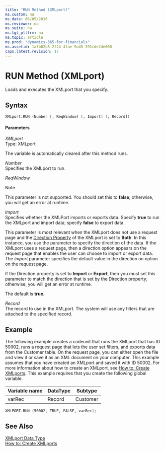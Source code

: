 ```yaml
---
title: "RUN Method (XMLport)"
ms.custom: na
ms.date: 06/05/2016
ms.reviewer: na
ms.suite: na
ms.tgt_pltfrm: na
ms.topic: article
ms.prod: "dynamics-365-for-financials"
ms.assetid: 1a3b82b8-2f24-4fae-9a45-391cde2de600
caps.latest.revision: 17
---
```

# RUN Method (XMLport)
Loads and executes the XMLport that you specify.  

## Syntax  

```  
XMLport.RUN (Number [, ReqWindow] [, Import] [, Record])  
```  

#### Parameters  
 *XMLport*  
 Type: XMLport  

 The variable is automatically cleared after this method runs.  

 *Number*  
 Specifies the XMLport to run.  

 *ReqWindow*  

> [!NOTE]  
> This parameter is not supported. You should set this to **false**; otherwise, you will get an error at runtime.

<!-- Windows client  
Specify **true** to show request page; specify **false** to run the report and skip the request page.  

This parameter overrides the setting of the [UseRequestPage Property](../devenv-UseRequestPage-Property.md) of the XMLPort. If you do not provide a value for the *ReqWindow* parameter, then the setting of the **UseRequestPage** property is used.  
> [!IMPORTANT]  
>[!INCLUDE[d365fin_web_md](../includes/d365fin_web_md.md)] does not support request pages with XMLports. If the XMLPort will appear in the [!INCLUDE[d365fin_web_md](../includes/d365fin_web_md.md)], you should set the value to **false**; otherwise, you will get an error at runtime.

-->

 *Import*  
 Specifies whether the XMLPort imports or exports data. Specify **true** to run the XMLport and import data; specify **false** to export data.  

 This parameter is most relevant when the XMLport does not use a request page and the [Direction Property](../devenv-Direction-Property.md) of the XMLport is set to **Both**. In this instance, you use the parameter to specify the direction of the data. If the XMLport uses a request page, then a direction option appears on the request page that enables the user can choose to import or export data. The *Import* parameter specifies the default value in the direction on option on the request page.  

 If the Direction property is set to **Import** or **Export**, then you must set this parameter to match the direction that is set by the Direction property; otherwise, you will get an error at runtime.  

 The default is **true**.  

 *Record*  
 The record to use in the XMLport. The system will use any filters that are attached to the specified record.  

## Example  
 The following example creates a codeunit that runs the XMLport that has ID 50002, runs a request page that lets the user set filters, and exports data from the Customer table. On the request page, you can either open the file and view it or save it as an XML document on your computer. This example assumes that you have created an XMLport and saved it with ID 50002. For more information about how to create an XMLport, see [How to: Create XMLports](How-to--Create-XMLports.md). This example requires that you create the following global variable.  

|Variable name|DataType|Subtype|  
|-------------------|--------------|-------------|  
|varRec|Record|Customer|  

```  
XMLPORT.RUN (50002, TRUE, FALSE, varRec);  
```  

## See Also  
 [XMLport Data Type](../datatypes/devenv-XMLport-Data-Type.md)   
 [How to: Create XMLports](How-to--Create-XMLports.md)
